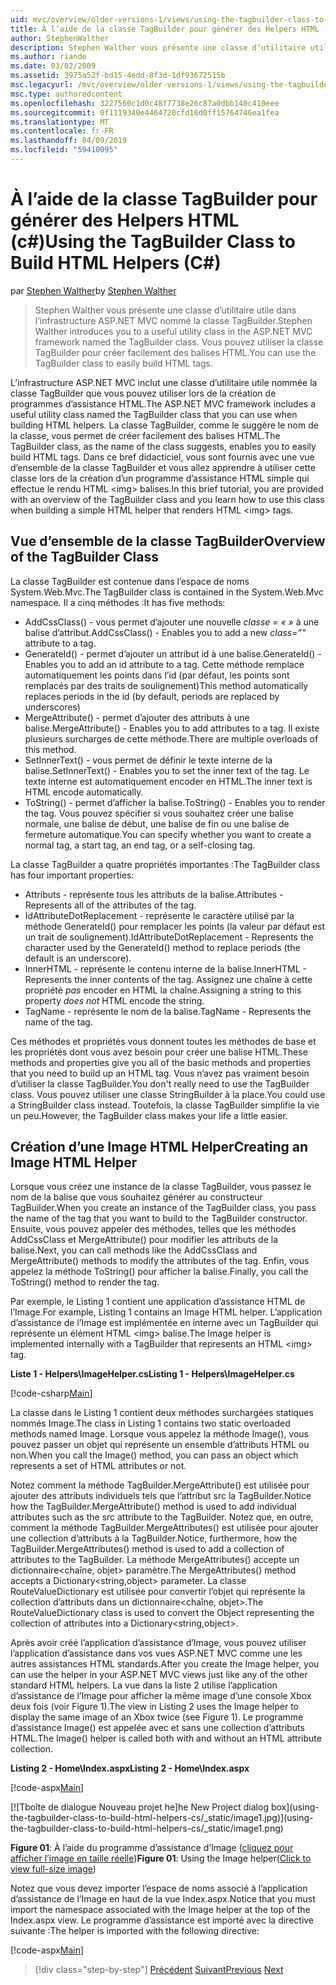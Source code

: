 ```yaml
---
uid: mvc/overview/older-versions-1/views/using-the-tagbuilder-class-to-build-html-helpers-cs
title: À l’aide de la classe TagBuilder pour générer des Helpers HTML (c#) | Microsoft Docs
author: StephenWalther
description: Stephen Walther vous présente une classe d’utilitaire utile dans l’infrastructure ASP.NET MVC nommé la classe TagBuilder. Vous pouvez utiliser la classe TagBuilder pour facilement...
ms.author: riande
ms.date: 03/02/2009
ms.assetid: 3975a52f-bd15-4edd-8f3d-1df93672515b
msc.legacyurl: /mvc/overview/older-versions-1/views/using-the-tagbuilder-class-to-build-html-helpers-cs
msc.type: authoredcontent
ms.openlocfilehash: 3227560c1d0c48f7738e26c87a0dbb140c410eee
ms.sourcegitcommit: 0f1119340e4464720cfd16d0ff15764746ea1fea
ms.translationtype: MT
ms.contentlocale: fr-FR
ms.lasthandoff: 04/09/2019
ms.locfileid: "59410095"
---
```

# <a name="using-the-tagbuilder-class-to-build-html-helpers-c"></a><span data-ttu-id="9b530-104">À l’aide de la classe TagBuilder pour générer des Helpers HTML (c#)</span><span class="sxs-lookup"><span data-stu-id="9b530-104">Using the TagBuilder Class to Build HTML Helpers (C#)</span></span>

<span data-ttu-id="9b530-105">par [Stephen Walther](https://github.com/StephenWalther)</span><span class="sxs-lookup"><span data-stu-id="9b530-105">by [Stephen Walther](https://github.com/StephenWalther)</span></span>

> <span data-ttu-id="9b530-106">Stephen Walther vous présente une classe d’utilitaire utile dans l’infrastructure ASP.NET MVC nommé la classe TagBuilder.</span><span class="sxs-lookup"><span data-stu-id="9b530-106">Stephen Walther introduces you to a useful utility class in the ASP.NET MVC framework named the TagBuilder class.</span></span> <span data-ttu-id="9b530-107">Vous pouvez utiliser la classe TagBuilder pour créer facilement des balises HTML.</span><span class="sxs-lookup"><span data-stu-id="9b530-107">You can use the TagBuilder class to easily build HTML tags.</span></span>


<span data-ttu-id="9b530-108">L’infrastructure ASP.NET MVC inclut une classe d’utilitaire utile nommée la classe TagBuilder que vous pouvez utiliser lors de la création de programmes d’assistance HTML.</span><span class="sxs-lookup"><span data-stu-id="9b530-108">The ASP.NET MVC framework includes a useful utility class named the TagBuilder class that you can use when building HTML helpers.</span></span> <span data-ttu-id="9b530-109">La classe TagBuilder, comme le suggère le nom de la classe, vous permet de créer facilement des balises HTML.</span><span class="sxs-lookup"><span data-stu-id="9b530-109">The TagBuilder class, as the name of the class suggests, enables you to easily build HTML tags.</span></span> <span data-ttu-id="9b530-110">Dans ce bref didacticiel, vous sont fournis avec une vue d’ensemble de la classe TagBuilder et vous allez apprendre à utiliser cette classe lors de la création d’un programme d’assistance HTML simple qui effectue le rendu HTML &lt;img&gt; balises.</span><span class="sxs-lookup"><span data-stu-id="9b530-110">In this brief tutorial, you are provided with an overview of the TagBuilder class and you learn how to use this class when building a simple HTML helper that renders HTML &lt;img&gt; tags.</span></span>

## <a name="overview-of-the-tagbuilder-class"></a><span data-ttu-id="9b530-111">Vue d’ensemble de la classe TagBuilder</span><span class="sxs-lookup"><span data-stu-id="9b530-111">Overview of the TagBuilder Class</span></span>

<span data-ttu-id="9b530-112">La classe TagBuilder est contenue dans l’espace de noms System.Web.Mvc.</span><span class="sxs-lookup"><span data-stu-id="9b530-112">The TagBuilder class is contained in the System.Web.Mvc namespace.</span></span> <span data-ttu-id="9b530-113">Il a cinq méthodes :</span><span class="sxs-lookup"><span data-stu-id="9b530-113">It has five methods:</span></span>

- <span data-ttu-id="9b530-114">AddCssClass() - vous permet d’ajouter une nouvelle *classe = « »* à une balise d’attribut.</span><span class="sxs-lookup"><span data-stu-id="9b530-114">AddCssClass() - Enables you to add a new *class=""* attribute to a tag.</span></span>
- <span data-ttu-id="9b530-115">GenerateId() - permet d’ajouter un attribut id à une balise.</span><span class="sxs-lookup"><span data-stu-id="9b530-115">GenerateId() - Enables you to add an id attribute to a tag.</span></span> <span data-ttu-id="9b530-116">Cette méthode remplace automatiquement les points dans l’id (par défaut, les points sont remplacés par des traits de soulignement)</span><span class="sxs-lookup"><span data-stu-id="9b530-116">This method automatically replaces periods in the id (by default, periods are replaced by underscores)</span></span>
- <span data-ttu-id="9b530-117">MergeAttribute() - permet d’ajouter des attributs à une balise.</span><span class="sxs-lookup"><span data-stu-id="9b530-117">MergeAttribute() - Enables you to add attributes to a tag.</span></span> <span data-ttu-id="9b530-118">Il existe plusieurs surcharges de cette méthode.</span><span class="sxs-lookup"><span data-stu-id="9b530-118">There are multiple overloads of this method.</span></span>
- <span data-ttu-id="9b530-119">SetInnerText() - vous permet de définir le texte interne de la balise.</span><span class="sxs-lookup"><span data-stu-id="9b530-119">SetInnerText() - Enables you to set the inner text of the tag.</span></span> <span data-ttu-id="9b530-120">Le texte interne est automatiquement encoder en HTML.</span><span class="sxs-lookup"><span data-stu-id="9b530-120">The inner text is HTML encode automatically.</span></span>
- <span data-ttu-id="9b530-121">ToString() - permet d’afficher la balise.</span><span class="sxs-lookup"><span data-stu-id="9b530-121">ToString() - Enables you to render the tag.</span></span> <span data-ttu-id="9b530-122">Vous pouvez spécifier si vous souhaitez créer une balise normale, une balise de début, une balise de fin ou une balise de fermeture automatique.</span><span class="sxs-lookup"><span data-stu-id="9b530-122">You can specify whether you want to create a normal tag, a start tag, an end tag, or a self-closing tag.</span></span>
  

<span data-ttu-id="9b530-123">La classe TagBuilder a quatre propriétés importantes :</span><span class="sxs-lookup"><span data-stu-id="9b530-123">The TagBuilder class has four important properties:</span></span>

- <span data-ttu-id="9b530-124">Attributs - représente tous les attributs de la balise.</span><span class="sxs-lookup"><span data-stu-id="9b530-124">Attributes - Represents all of the attributes of the tag.</span></span>
- <span data-ttu-id="9b530-125">IdAttributeDotReplacement - représente le caractère utilisé par la méthode GenerateId() pour remplacer les points (la valeur par défaut est un trait de soulignement).</span><span class="sxs-lookup"><span data-stu-id="9b530-125">IdAttributeDotReplacement - Represents the character used by the GenerateId() method to replace periods (the default is an underscore).</span></span>
- <span data-ttu-id="9b530-126">InnerHTML - représente le contenu interne de la balise.</span><span class="sxs-lookup"><span data-stu-id="9b530-126">InnerHTML - Represents the inner contents of the tag.</span></span> <span data-ttu-id="9b530-127">Assignez une chaîne à cette propriété *pas* encoder en HTML la chaîne.</span><span class="sxs-lookup"><span data-stu-id="9b530-127">Assigning a string to this property *does not* HTML encode the string.</span></span>
- <span data-ttu-id="9b530-128">TagName - représente le nom de la balise.</span><span class="sxs-lookup"><span data-stu-id="9b530-128">TagName - Represents the name of the tag.</span></span>

<span data-ttu-id="9b530-129">Ces méthodes et propriétés vous donnent toutes les méthodes de base et les propriétés dont vous avez besoin pour créer une balise HTML.</span><span class="sxs-lookup"><span data-stu-id="9b530-129">These methods and properties give you all of the basic methods and properties that you need to build up an HTML tag.</span></span> <span data-ttu-id="9b530-130">Vous n’avez pas vraiment besoin d’utiliser la classe TagBuilder.</span><span class="sxs-lookup"><span data-stu-id="9b530-130">You don't really need to use the TagBuilder class.</span></span> <span data-ttu-id="9b530-131">Vous pouvez utiliser une classe StringBuilder à la place.</span><span class="sxs-lookup"><span data-stu-id="9b530-131">You could use a StringBuilder class instead.</span></span> <span data-ttu-id="9b530-132">Toutefois, la classe TagBuilder simplifie la vie un peu.</span><span class="sxs-lookup"><span data-stu-id="9b530-132">However, the TagBuilder class makes your life a little easier.</span></span>

## <a name="creating-an-image-html-helper"></a><span data-ttu-id="9b530-133">Création d’une Image HTML Helper</span><span class="sxs-lookup"><span data-stu-id="9b530-133">Creating an Image HTML Helper</span></span>

<span data-ttu-id="9b530-134">Lorsque vous créez une instance de la classe TagBuilder, vous passez le nom de la balise que vous souhaitez générer au constructeur TagBuilder.</span><span class="sxs-lookup"><span data-stu-id="9b530-134">When you create an instance of the TagBuilder class, you pass the name of the tag that you want to build to the TagBuilder constructor.</span></span> <span data-ttu-id="9b530-135">Ensuite, vous pouvez appeler des méthodes, telles que les méthodes AddCssClass et MergeAttribute() pour modifier les attributs de la balise.</span><span class="sxs-lookup"><span data-stu-id="9b530-135">Next, you can call methods like the AddCssClass and MergeAttribute() methods to modify the attributes of the tag.</span></span> <span data-ttu-id="9b530-136">Enfin, vous appelez la méthode ToString() pour afficher la balise.</span><span class="sxs-lookup"><span data-stu-id="9b530-136">Finally, you call the ToString() method to render the tag.</span></span>

<span data-ttu-id="9b530-137">Par exemple, le Listing 1 contient une application d’assistance HTML de l’Image.</span><span class="sxs-lookup"><span data-stu-id="9b530-137">For example, Listing 1 contains an Image HTML helper.</span></span> <span data-ttu-id="9b530-138">L’application d’assistance de l’Image est implémentée en interne avec un TagBuilder qui représente un élément HTML &lt;img&gt; balise.</span><span class="sxs-lookup"><span data-stu-id="9b530-138">The Image helper is implemented internally with a TagBuilder that represents an HTML &lt;img&gt; tag.</span></span>

**<span data-ttu-id="9b530-139">Liste 1 - Helpers\ImageHelper.cs</span><span class="sxs-lookup"><span data-stu-id="9b530-139">Listing 1 - Helpers\ImageHelper.cs</span></span>**

[!code-csharp[Main](using-the-tagbuilder-class-to-build-html-helpers-cs/samples/sample1.cs)]

<span data-ttu-id="9b530-140">La classe dans le Listing 1 contient deux méthodes surchargées statiques nommés Image.</span><span class="sxs-lookup"><span data-stu-id="9b530-140">The class in Listing 1 contains two static overloaded methods named Image.</span></span> <span data-ttu-id="9b530-141">Lorsque vous appelez la méthode Image(), vous pouvez passer un objet qui représente un ensemble d’attributs HTML ou non.</span><span class="sxs-lookup"><span data-stu-id="9b530-141">When you call the Image() method, you can pass an object which represents a set of HTML attributes or not.</span></span>

<span data-ttu-id="9b530-142">Notez comment la méthode TagBuilder.MergeAttribute() est utilisée pour ajouter des attributs individuels tels que l’attribut src la TagBuilder.</span><span class="sxs-lookup"><span data-stu-id="9b530-142">Notice how the TagBuilder.MergeAttribute() method is used to add individual attributes such as the src attribute to the TagBuilder.</span></span> <span data-ttu-id="9b530-143">Notez que, en outre, comment la méthode TagBuilder.MergeAttributes() est utilisée pour ajouter une collection d’attributs à la TagBuilder.</span><span class="sxs-lookup"><span data-stu-id="9b530-143">Notice, furthermore, how the TagBuilder.MergeAttributes() method is used to add a collection of attributes to the TagBuilder.</span></span> <span data-ttu-id="9b530-144">La méthode MergeAttributes() accepte un dictionnaire&lt;chaîne, objet&gt; paramètre.</span><span class="sxs-lookup"><span data-stu-id="9b530-144">The MergeAttributes() method accepts a Dictionary&lt;string,object&gt; parameter.</span></span> <span data-ttu-id="9b530-145">La classe RouteValueDictionary est utilisée pour convertir l’objet qui représente la collection d’attributs dans un dictionnaire&lt;chaîne, objet&gt;.</span><span class="sxs-lookup"><span data-stu-id="9b530-145">The RouteValueDictionary class is used to convert the Object representing the collection of attributes into a Dictionary&lt;string,object&gt;.</span></span>

<span data-ttu-id="9b530-146">Après avoir créé l’application d’assistance d’Image, vous pouvez utiliser l’application d’assistance dans vos vues ASP.NET MVC comme une les autres assistances HTML standards.</span><span class="sxs-lookup"><span data-stu-id="9b530-146">After you create the Image helper, you can use the helper in your ASP.NET MVC views just like any of the other standard HTML helpers.</span></span> <span data-ttu-id="9b530-147">La vue dans la liste 2 utilise l’application d’assistance de l’Image pour afficher la même image d’une console Xbox deux fois (voir Figure 1).</span><span class="sxs-lookup"><span data-stu-id="9b530-147">The view in Listing 2 uses the Image helper to display the same image of an Xbox twice (see Figure 1).</span></span> <span data-ttu-id="9b530-148">Le programme d’assistance Image() est appelée avec et sans une collection d’attributs HTML.</span><span class="sxs-lookup"><span data-stu-id="9b530-148">The Image() helper is called both with and without an HTML attribute collection.</span></span>

**<span data-ttu-id="9b530-149">Listing 2 - Home\Index.aspx</span><span class="sxs-lookup"><span data-stu-id="9b530-149">Listing 2 - Home\Index.aspx</span></span>**

[!code-aspx[Main](using-the-tagbuilder-class-to-build-html-helpers-cs/samples/sample2.aspx)]


[![T<span data-ttu-id="9b530-150">boîte de dialogue Nouveau projet he]</span><span class="sxs-lookup"><span data-stu-id="9b530-150">he New Project dialog box]</span></span>(using-the-tagbuilder-class-to-build-html-helpers-cs/_static/image1.jpg)](using-the-tagbuilder-class-to-build-html-helpers-cs/_static/image1.png)

<span data-ttu-id="9b530-151">**Figure 01**: À l’aide du programme d’assistance d’Image ([cliquez pour afficher l’image en taille réelle](using-the-tagbuilder-class-to-build-html-helpers-cs/_static/image2.png))</span><span class="sxs-lookup"><span data-stu-id="9b530-151">**Figure 01**: Using the Image helper([Click to view full-size image](using-the-tagbuilder-class-to-build-html-helpers-cs/_static/image2.png))</span></span>


<span data-ttu-id="9b530-152">Notez que vous devez importer l’espace de noms associé à l’application d’assistance de l’Image en haut de la vue Index.aspx.</span><span class="sxs-lookup"><span data-stu-id="9b530-152">Notice that you must import the namespace associated with the Image helper at the top of the Index.aspx view.</span></span> <span data-ttu-id="9b530-153">Le programme d’assistance est importé avec la directive suivante :</span><span class="sxs-lookup"><span data-stu-id="9b530-153">The helper is imported with the following directive:</span></span>

[!code-aspx[Main](using-the-tagbuilder-class-to-build-html-helpers-cs/samples/sample3.aspx)]

> [!div class="step-by-step"]
> <span data-ttu-id="9b530-154">[Précédent](creating-custom-html-helpers-cs.md)
> [Suivant](creating-page-layouts-with-view-master-pages-cs.md)</span><span class="sxs-lookup"><span data-stu-id="9b530-154">[Previous](creating-custom-html-helpers-cs.md)
[Next](creating-page-layouts-with-view-master-pages-cs.md)</span></span>
